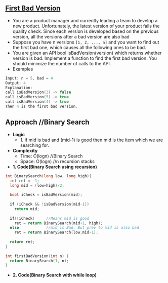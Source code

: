 ## [First Bad Version](https://leetcode.com/problems/first-bad-version/)
- You are a product manager and currently leading a team to develop a new product. Unfortunately, the latest version of your product fails the quality check. Since each version is developed based on the previous version, all the versions after a bad version are also bad
- Suppose you have n versions `[1, 2, ..., n]` and you want to find out the first bad one, which causes all the following ones to be bad.
- You are given an API bool isBadVersion(version) which returns whether version is bad. Implement a function to find the first bad version. You should minimize the number of calls to the API.
- Examples
```c
Input: n = 5, bad = 4
Output: 4
Explanation:
call isBadVersion(3) -> false
call isBadVersion(5) -> true
call isBadVersion(4) -> true
Then 4 is the first bad version.
```

## Approach //Binary Search
- **Logic**
  - *1.* if mid is bad and (mid-1) is good then mid is the item which we are searching for.
- **Complexity**
  - Time: O(logn) //Binary Search
  - Space: O(logn)  //n recursion stacks
- **1. Code(Binary Search using recursion)**
```c
int BinarySearch(long low, long high){
  int ret = -1;
  long mid = (low+high)/2;
        
  bool iCheck = isBadVersion(mid);
        
  if (iCheck && !isBadVersion(mid-1))
    return mid;
        
  if(!iCheck)     //Means mid is good
    ret = return BinarySearch(mid+1, high);
  else            //mid is Bad. But prev to mid is also bad
    ret = return BinarySearch(low,mid-1);
    
  return ret;
}
    
int firstBadVersion(int n) {
  return BinarySearch(1, n);
}
```
- **2. Code(Binary Search with while loop)**
```c

```
